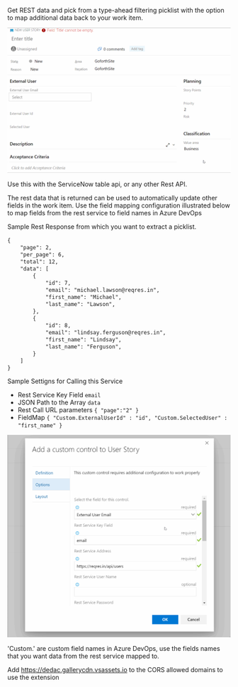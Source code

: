 Get REST data and pick from a type-ahead filtering picklist with the option to map additional data back to your work item.

![Using the Picklist](img/Usage.gif)

Use this with the ServiceNow table api, or any other Rest API.

The rest data that is returned can be used to automatically update other fields in the work item.
Use the field mapping configuration illustrated below to map fields from the rest service to field names in Azure DevOps

Sample Rest Response from which you want to extract a picklist.
```
{
    "page": 2,
    "per_page": 6,
    "total": 12,
    "data": [
        {
            "id": 7,
            "email": "michael.lawson@reqres.in",
            "first_name": "Michael",
            "last_name": "Lawson",
        },
        {
            "id": 8,
            "email": "lindsay.ferguson@reqres.in",
            "first_name": "Lindsay",
            "last_name": "Ferguson",
        }
    ]
}
```

Sample Settigns for Calling this Service

- Rest Service Key Field ```email```
- JSON Path to the Array ```data```
- Rest Call URL parameters ```{ "page":"2" }```
- FieldMap ```{ "Custom.ExternalUserId" : "id", "Custom.SelectedUser" : "first_name" }```

![Settings Form](img/Settings.gif)

'Custom.' are custom field names in Azure DevOps, use the fields names that you want data from the rest service mapped to.

Add https://dedac.gallerycdn.vsassets.io to the CORS allowed domains to use the extension

